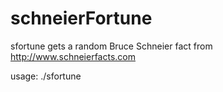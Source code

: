 schneierFortune
===============

sfortune gets a random Bruce Schneier fact from http://www.schneierfacts.com

usage:
        ./sfortune